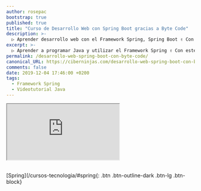 ```yaml
---
author: rosepac
bootstrap: true
published: true
title: "Curso de Desarrollo Web con Spring Boot gracias a Byte Code"
description: >-
  ▷ Aprender desarrollo web con el Framework Spring, Spring Boot ✌️ Con este curso impartido por Byte Code ⭐️
excerpt: >-
  ▷ Aprender a programar Java y utilizar el Framework Spring ✌️ Con este curso impartido por Byte Code ⭐️
permalink: /desarrollo-web-spring-boot-con-byte-code/
canonical_URL: https://ciberninjas.com/desarrollo-web-spring-boot-con-byte-code/
comments: false
date: 2019-12-04 17:46:00 +0200
tags:
  - Framework Spring
  - Videotutorial Java
---
```


<div class="embed-responsive embed-responsive-16by9">
  <iframe class="embed-responsive-item" src="https://www.youtube-nocookie.com/embed/videoseries?list=PLcIHm18h1i4nD4H8tPeID8PNiKsm4VZm5" allowfullscreen></iframe>
</div><br/>

[Spring](/cursos-tecnologia/#spring{: .btn .btn-outline-dark .btn-lg .btn-block}
